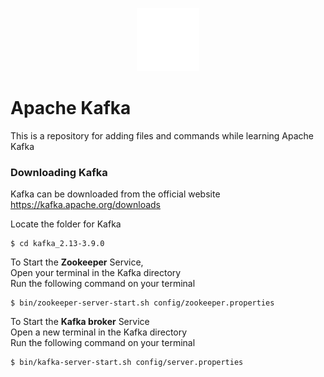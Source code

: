 <p align="center">
<picture>
  <source media="(prefers-color-scheme: light)" srcset="public/kafka.png">
  <source media="(prefers-color-scheme: dark)" srcset="public/kafka.png">
  <img src="public/kafka.png" alt="Kafka Logo" width="20%"> 
</picture>
</p>

# Apache Kafka

This is a repository  for adding files and commands while learning Apache Kafka

### Downloading Kafka
Kafka can be downloaded from the official website
https://kafka.apache.org/downloads

Locate the folder for Kafka

```
$ cd kafka_2.13-3.9.0
```
To Start the **Zookeeper** Service,  
Open your terminal in the Kafka directory  
Run the following command on your terminal  
```
$ bin/zookeeper-server-start.sh config/zookeeper.properties
```
To Start the **Kafka broker** Service  
Open a new terminal in the Kafka directory  
Run the following command on your terminal
```
$ bin/kafka-server-start.sh config/server.properties
```
